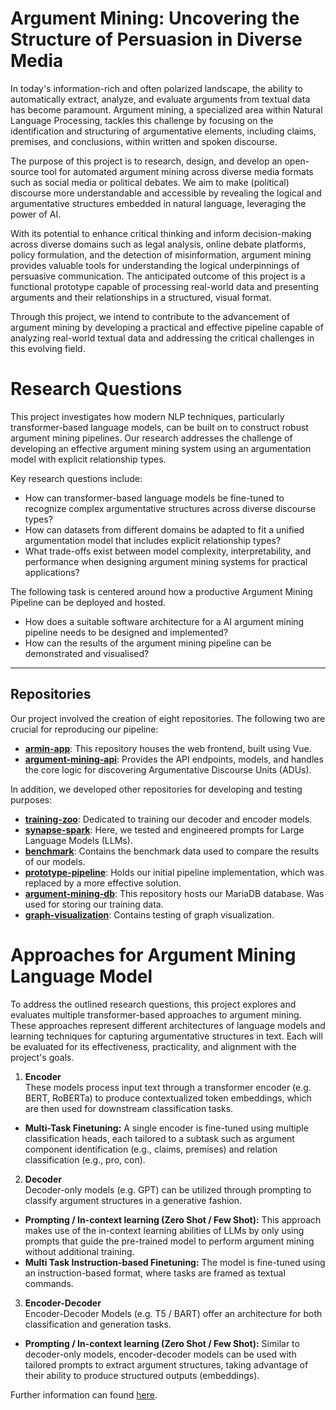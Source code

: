 # Argument Mining: Uncovering the Structure of Persuasion in Diverse Media

In today's information-rich and often polarized landscape, the ability to automatically extract, analyze, and evaluate arguments from textual data has become paramount. Argument mining, a specialized area within Natural Language Processing, tackles this challenge by focusing on the identification and structuring of argumentative elements, including claims, premises, and conclusions, within written and spoken discourse.

The purpose of this project is to research, design, and develop an open-source tool for automated argument mining across diverse media formats such as social media or political debates. We aim to make (political) discourse more understandable and accessible by revealing the logical and argumentative structures embedded in natural language, leveraging the power of AI.

With its potential to enhance critical thinking and inform decision-making across diverse domains such as legal analysis, online debate platforms, policy formulation, and the detection of misinformation, argument mining provides valuable tools for understanding the logical underpinnings of persuasive communication. The anticipated outcome of this project is a functional prototype capable of processing real-world data and presenting arguments and their relationships in a structured, visual format.

Through this project, we intend to contribute to the advancement of argument mining by developing a practical and effective pipeline capable of analyzing real-world textual data and addressing the critical challenges in this evolving field.

# Research Questions
This project investigates how modern NLP techniques, particularly transformer-based language models, can be built on to construct robust argument mining pipelines. Our research addresses the challenge of developing an effective argument mining system using an argumentation model with explicit relationship types. 

Key research questions include: 
- How can transformer-based language models be fine-tuned to recognize complex argumentative structures across diverse discourse types?
- How can datasets from different domains be adapted to fit a unified argumentation model that includes explicit relationship types? 
- What trade-offs exist between model complexity, interpretability, and performance when designing argument mining systems for practical applications? 

The following task is centered around how a productive Argument Mining Pipeline can be deployed and hosted. 
- How does a suitable software architecture for a AI argument mining pipeline needs to be designed and implemented?
- How can the results of the argument mining pipeline can be demonstrated and visualised?
---

## Repositories

Our project involved the creation of eight repositories. The following two are crucial for reproducing our pipeline:
* **[armin-app](https://github.com/Horizontal-Labs/armin-app/wiki)**: This repository houses the web frontend, built using Vue.
* **[argument-mining-api](https://github.com/Horizontal-Labs/argument-mining-api/wiki)**: Provides the API endpoints, models, and handles the core logic for discovering Argumentative Discourse Units (ADUs).

In addition, we developed other repositories for developing and testing purposes:

* **[training-zoo](https://github.com/Horizontal-Labs/training-zoo/wiki)**: Dedicated to training our decoder and encoder models.
* **[synapse-spark](https://github.com/Horizontal-Labs/synapse-spark/wiki)**: Here, we tested and engineered prompts for Large Language Models (LLMs).
* **[benchmark](https://github.com/Horizontal-Labs/benchmark/wiki)**: Contains the benchmark data used to compare the results of our models.
* **[prototype-pipeline](https://github.com/Horizontal-Labs/prototype-pipeline/wiki)**: Holds our initial pipeline implementation, which was replaced by a more effective solution.
* **[argument-mining-db](https://github.com/Horizontal-Labs/argument-mining-db/wiki)**: This repository hosts our MariaDB database. Was used for storing our training data.
* **[graph-visualization](https://github.com/Horizontal-Labs/graph-visualization/wiki)**: Contains testing of graph visualization.


# Approaches for Argument Mining Language Model

To address the outlined research questions, this project explores and evaluates multiple transformer-based approaches to argument mining.
These approaches represent different architectures of language models and learning techniques for capturing argumentative structures in text. Each will be evaluated for its effectiveness, practicality, and alignment with the project's goals. 

1. **Encoder**  
These models process input text through a transformer encoder (e.g. BERT, RoBERTa) to produce contextualized token embeddings, which are then used for downstream classification tasks.  
- **Multi-Task Finetuning:** A single encoder is fine-tuned using multiple classification heads, each tailored to a subtask such as argument component identification (e.g., claims, premises) and relation classification (e.g., pro, con).  
2. **Decoder**  
Decoder-only models (e.g. GPT) can be utilized through prompting to classify argument structures in a generative fashion.  
- **Prompting / In-context learning (Zero Shot / Few Shot):** This approach makes use of the in-context learning abilities of LLMs by only using prompts that guide the pre-trained model to perform argument mining without additional training.  
- **Multi Task Instruction-based Finetuning:** The model is fine-tuned using an instruction-based format, where tasks are framed as textual commands.  
3. **Encoder-Decoder**  
Encoder-Decoder Models (e.g. T5 / BART) offer an architecture for both classification and generation tasks.  
- **Prompting / In-context learning (Zero Shot / Few Shot):** Similar to decoder-only models, encoder-decoder models can be used with tailored prompts to extract argument structures, taking advantage of their ability to produce structured outputs (embeddings).

Further information can found [here](https://github.com/Horizontal-Labs/argument-mining-db/wiki/(Machine-Learning)-Models).


